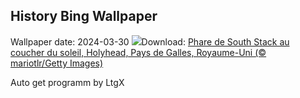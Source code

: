 ## History Bing Wallpaper
Wallpaper date: 2024-03-30
![](https://www.bing.com/th?id=OHR.SouthStackLight_FR-CA8578540293_UHD.jpg&w=1000)Download: [Phare de South Stack au coucher du soleil, Holyhead, Pays de Galles, Royaume-Uni (© mariotlr/Getty Images)](https://www.bing.com/th?id=OHR.SouthStackLight_FR-CA8578540293_UHD.jpg)

Auto get programm by LtgX
